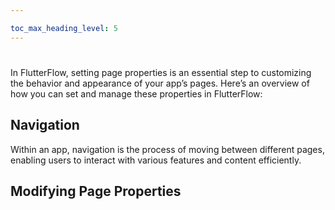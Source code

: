 ```yaml
---

toc_max_heading_level: 5
---
```


#





In FlutterFlow, setting page properties is an essential step to customizing the
behavior and appearance of your app’s pages. Here’s an overview of how you can
set and manage
these properties in FlutterFlow:

## Navigation

Within an app, navigation is the process of moving between different pages,
enabling users to interact with various features and content
efficiently. 

## Modifying Page Properties





